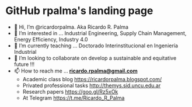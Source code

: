 # GitHub rpalma's landing page
- 👋 Hi, I’m @ricardorpalma. Aka Ricardo R. Palma
- 👀 I’m interested in ... Industrial Engineering, Supply Chain Management, Energy Efficiency, Industry 4.0
- 🌱 I’m currently teaching ...  Doctorado Interinstitucional en Ingeniería Industrial 
- 💞️ I’m looking to collaborate on develop a sustainable and equitative future !!!
- 📫 How to reach me ...<strong> ricardo.rpalma@gmail.com </strong>
  - Academic class blog https://ricardorpalma.blogspot.com/
  - Privated professional tasks http://themys.sid.uncu.edu.ar
  - Research papers https://goo.gl/Rz5xOk
  - At Telegram https://t.me/Ricardo_R_Palma

<!---
ricardorpalma/ricardorpalma is a ✨ special ✨ repository because its `README.md` (this file) appears on your GitHub profile.
You can click the Preview link to take a look at your changes.
--->
